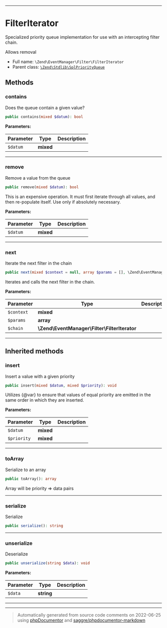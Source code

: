 ***

# FilterIterator

Specialized priority queue implementation for use with an intercepting
filter chain.

Allows removal

* Full name: `\Zend\EventManager\Filter\FilterIterator`
* Parent class: [`\Zend\Stdlib\SplPriorityQueue`](../../Stdlib/SplPriorityQueue.md)




## Methods


### contains

Does the queue contain a given value?

```php
public contains(mixed $datum): bool
```








**Parameters:**

| Parameter | Type | Description |
|-----------|------|-------------|
| `$datum` | **mixed** |  |




***

### remove

Remove a value from the queue

```php
public remove(mixed $datum): bool
```

This is an expensive operation. It must first iterate through all values,
and then re-populate itself. Use only if absolutely necessary.






**Parameters:**

| Parameter | Type | Description |
|-----------|------|-------------|
| `$datum` | **mixed** |  |




***

### next

Iterate the next filter in the chain

```php
public next(mixed $context = null, array $params = [], \Zend\EventManager\Filter\FilterIterator $chain = null): mixed
```

Iterates and calls the next filter in the chain.






**Parameters:**

| Parameter | Type | Description |
|-----------|------|-------------|
| `$context` | **mixed** |  |
| `$params` | **array** |  |
| `$chain` | **\Zend\EventManager\Filter\FilterIterator** |  |




***


## Inherited methods


### insert

Insert a value with a given priority

```php
public insert(mixed $datum, mixed $priority): void
```

Utilizes {@var} to ensure that values of equal priority are
emitted in the same order in which they are inserted.






**Parameters:**

| Parameter | Type | Description |
|-----------|------|-------------|
| `$datum` | **mixed** |  |
| `$priority` | **mixed** |  |




***

### toArray

Serialize to an array

```php
public toArray(): array
```

Array will be priority => data pairs









***

### serialize

Serialize

```php
public serialize(): string
```











***

### unserialize

Deserialize

```php
public unserialize(string $data): void
```








**Parameters:**

| Parameter | Type | Description |
|-----------|------|-------------|
| `$data` | **string** |  |




***


***
> Automatically generated from source code comments on 2022-06-25 using [phpDocumentor](http://www.phpdoc.org/) and [saggre/phpdocumentor-markdown](https://github.com/Saggre/phpDocumentor-markdown)
